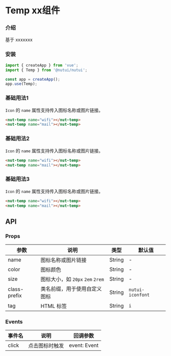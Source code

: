 # Temp xx组件

### 介绍

基于 xxxxxxx

### 安装

``` javascript
import { createApp } from 'vue';
import { Temp } from '@nutui/nutui';

const app = createApp();
app.use(Temp);

```


### 基础用法1

`Icon` 的 `name` 属性支持传入图标名称或图片链接。

```html
<nut-temp name="wifi"></nut-temp>
<nut-temp name="mail"></nut-temp>
```

### 基础用法2

`Icon` 的 `name` 属性支持传入图标名称或图片链接。

```html
<nut-temp name="wifi"></nut-temp>
<nut-temp name="mail"></nut-temp>
```

### 基础用法3

`Icon` 的 `name` 属性支持传入图标名称或图片链接。

```html
<nut-temp name="wifi"></nut-temp>
<nut-temp name="mail"></nut-temp>
```


## API

### Props

| 参数         | 说明                             | 类型   | 默认值           |
|--------------|----------------------------------|--------|------------------|
| name         | 图标名称或图片链接               | String | -                |
| color        | 图标颜色                         | String | -                |
| size         | 图标大小，如 `20px` `2em` `2rem` | String | -                |
| class-prefix | 类名前缀，用于使用自定义图标     | String | `nutui-iconfont` |
| tag          | HTML 标签                        | String | `i`              |

### Events

| 事件名 | 说明           | 回调参数     |
|--------|----------------|--------------|
| click  | 点击图标时触发 | event: Event |
